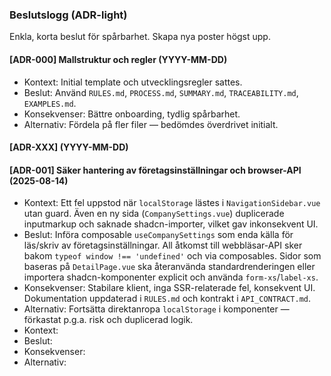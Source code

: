 ### Beslutslogg (ADR-light)

Enkla, korta beslut för spårbarhet. Skapa nya poster högst upp.

#### [ADR-000] Mallstruktur och regler (YYYY-MM-DD)
- Kontext: Initial template och utvecklingsregler sattes.
- Beslut: Använd `RULES.md`, `PROCESS.md`, `SUMMARY.md`, `TRACEABILITY.md`, `EXAMPLES.md`.
- Konsekvenser: Bättre onboarding, tydlig spårbarhet.
- Alternativ: Fördela på fler filer — bedömdes överdrivet initialt.

#### [ADR-XXX] <Titel> (YYYY-MM-DD)

#### [ADR-001] Säker hantering av företagsinställningar och browser-API (2025-08-14)
- Kontext: Ett fel uppstod när `localStorage` lästes i `NavigationSidebar.vue` utan guard. Även en ny sida (`CompanySettings.vue`) duplicerade inputmarkup och saknade shadcn-importer, vilket gav inkonsekvent UI.
- Beslut: Införa composable `useCompanySettings` som enda källa för läs/skriv av företagsinställningar. All åtkomst till webbläsar-API sker bakom `typeof window !== 'undefined'` och via composables. Sidor som baseras på `DetailPage.vue` ska återanvända standardrenderingen eller importera shadcn-komponenter explicit och använda `form-xs`/`label-xs`.
- Konsekvenser: Stabilare klient, inga SSR-relaterade fel, konsekvent UI. Dokumentation uppdaterad i `RULES.md` och kontrakt i `API_CONTRACT.md`.
- Alternativ: Fortsätta direktanropa `localStorage` i komponenter — förkastat p.g.a. risk och duplicerad logik.
- Kontext:
- Beslut:
- Konsekvenser:
- Alternativ:
